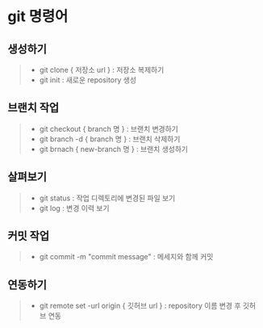 
# git 명령어
## 생성하기
> - git clone { 저장소 url } : 저장소 복제하기
> - git init : 새로운 repository 생성
## 브랜치 작업
> - git checkout { branch 명 } : 브랜치 변경하기
> - git branch -d { branch 명 } : 브랜치 삭제하기
>  - git brnach { new-branch 명 } : 브랜치 생성하기
## 살펴보기 
> - git status : 작업 디렉토리에 변경된 파일 보기
> - git log : 변경 이력 보기
## 커밋 작업
> - git commit -m "commit message" : 메세지와 함께 커밋
## 연동하기
> - git remote set -url origin { 깃허브 url } : repository 이름 변경 후 깃허브 연동 

